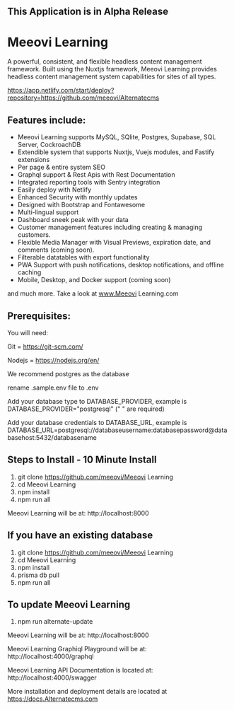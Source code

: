 ## This Application is in Alpha Release ##

# Meeovi Learning

A powerful, consistent, and flexible headless content management framework. Built using the Nuxtjs framework, Meeovi Learning provides headless content management system capabilities for sites of all types. 

https://app.netlify.com/start/deploy?repository=https://github.com/meeovi/Alternatecms

## Features include:

- Meeovi Learning supports MySQL, SQlite, Postgres, Supabase, SQL Server, CockroachDB
- Extendible system that supports Nuxtjs, Vuejs modules, and Fastify extensions
- Per page & entire system SEO
- Graphql support & Rest Apis with Rest Documentation
- Integrated reporting tools with Sentry integration
- Easily deploy with Netlify
- Enhanced Security with monthly updates
- Designed with Bootstrap and Fontawesome
- Multi-lingual support
- Dashboard sneek peak with your data
- Customer management features including creating & managing customers.
- Flexible Media Manager with Visual Previews, expiration date, and comments (coming soon).
- Filterable datatables with export functionality
- PWA Support with push notifications, desktop notifications, and offline caching
- Mobile, Desktop, and Docker support (coming soon)

and much more. Take a look at www.Meeovi Learning.com 

## Prerequisites:

You will need:

Git = https://git-scm.com/

Nodejs = https://nodejs.org/en/

We recommend postgres as the database 

rename .sample.env file to .env 

Add your database type to DATABASE_PROVIDER, example is DATABASE_PROVIDER="postgresql" (" " are required)

Add your database credentials to DATABASE_URL, example is DATABASE_URL=postgresql://databaseusername:databasepassword@databasehost:5432/databasename

## Steps to Install - 10 Minute Install

1. git clone https://github.com/meeovi/Meeovi Learning
2. cd Meeovi Learning
3. npm install
4. npm run all

Meeovi Learning will be at: http://localhost:8000

## If you have an existing database

1. git clone https://github.com/meeovi/Meeovi Learning
2. cd Meeovi Learning
3. npm install
4. prisma db pull
5. npm run all

## To update Meeovi Learning

1. npm run alternate-update

Meeovi Learning will be at: http://localhost:8000

Meeovi Learning Graphiql Playground will be at: http://localhost:4000/graphql

Meeovi Learning API Documentation is located at: http://localhost:4000/swagger

More installation and deployment details are located at https://docs.Alternatecms.com